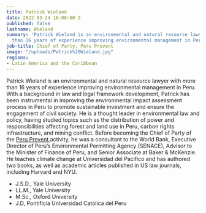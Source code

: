 ```yaml
---
title: Patrick Wieland
date: 2022-03-24 16:08:00 Z
published: false
lastname: Wieland
summary: 'Patrick Wieland is an environmental and natural resource lawyer with more
  than 16 years of experience improving environmental management in Peru. '
job-title: Chief of Party, Peru Prevent
image: "/uploads/Patrick%20Wieland.jpg"
regions:
- Latin America and the Caribbean
---
```


Patrick Wieland is an environmental and natural resource lawyer with more than 16 years of experience improving environmental management in Peru. With a background in law and legal framework development, Patrick has been instrumental in improving the environmental impact assessment process in Peru to promote sustainable investment and ensure the engagement of civil society. He is a thought leader in environmental law and policy, having studied topics such as the distribution of power and responsibilities affecting forest and land use in Peru, carbon rights infrastructure, and mining conflict. Before becoming the Chief of Party of the [Peru Prevent ](https://www.dai.com/our-work/projects/peru-prevent)activity, he was a consultant to the World Bank, Executive Director of Peru’s Environmental Permitting Agency (SENACE), Advisor to the Minister of Finance of Peru, and Senior Associate at Baker & McKenzie. He teaches climate change at Universidad del Pacifico and has authored two books, as well as academic articles published in US law journals, including Harvard and NYU.

* J.S.D., Yale University
* LL.M., Yale University
* M.Sc., Oxford University
* J.D, Pontificia Universidad Catolica del Peru